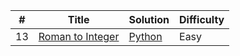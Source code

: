| # | Title | Solution | Difficulty |
|---| ----- | -------- | ---------- |
|13|[ Roman to Integer ](https://leetcode.com/problems/roman-to-integer/)| [Python](./algorithms/cpp/romanToInteger/romanToInteger.cpp)|Easy|